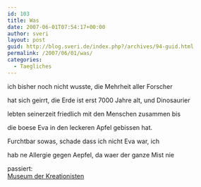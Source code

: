 ```yaml
---
id: 103
title: Was
date: 2007-06-01T07:54:17+00:00
author: sveri
layout: post
guid: http://blog.sveri.de/index.php?/archives/94-guid.html
permalink: /2007/06/01/was/
categories:
  - Taegliches
---
```

ich bisher noch nicht wusste, die Mehrheit aller Forscher
  
hat sich geirrt, die Erde ist erst 7000 Jahre alt, und Dinosaurier
  
lebten seinerzeit friedlich mit den Menschen zusammen bis
  
die boese Eva in den leckeren Apfel gebissen hat.
  
Furchtbar sowas, schade dass ich nicht Eva war, ich
  
hab ne Allergie gegen Aepfel, da waer der ganze Mist nie
  
passiert:  
[Museum der Kreationisten](http://www.20min.ch/news/ausland/story/22999585 "Museum der Kreationisten")